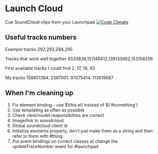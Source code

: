 Launch Cloud
========

Cue SoundCloud clips from your Launchpad
[![Code Climate](https://codeclimate.com/github/SimonHFrost/launch_cloud/badges/gpa.svg)](https://codeclimate.com/github/SimonHFrost/launch_cloud)


Useful tracks numbers
--------

Example tracks
292,293,294,295

Tracks that work well together
6533838,151146412,139133862,153158256

First available tracks I could find
2, 17, 19, 43

My tracks
158851384, 2397001, 97075414, 113919687

When I'm cleaning up
--------
1. Fix element binding - use $(this.el) instead of $('#something')
2. Use templating as often as possible
3. Check view/model responsibilites are correct
4. Image/link to soundcloud
5. Global soundcloud client id
6. Initialize elements properly, don't just make them as a string and then refer to them with #thing
7. Put event bindings on correct classes
  a) change the updateTrackNumber event for #launchpad
